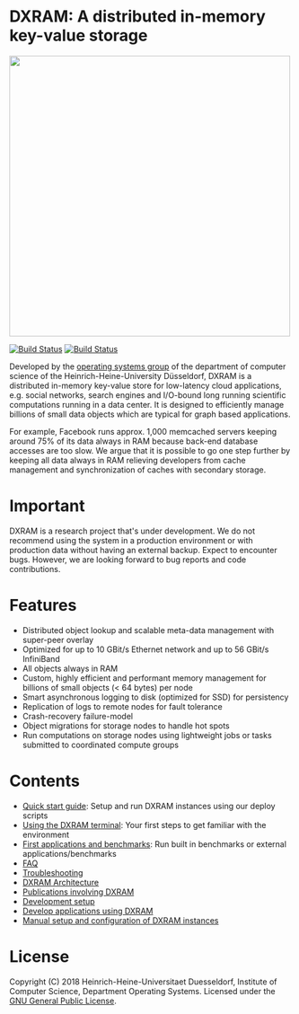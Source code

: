 # DXRAM: A distributed in-memory key-value storage

<img src="doc/img/logo.jpg" width="500">

[![Build Status](https://travis-ci.org/hhu-bsinfo/dxram.svg?branch=master)](https://travis-ci.org/hhu-bsinfo/dxram)
[![Build Status](https://travis-ci.org/hhu-bsinfo/dxram.svg?branch=development)](https://travis-ci.org/hhu-bsinfo/dxram)

Developed by the [operating systems group](http://www.cs.hhu.de/en/research-groups/operating-systems.html)
of the department of computer science of the Heinrich-Heine-University 
Düsseldorf, DXRAM is a distributed in-memory key-value store for 
low-latency cloud applications, e.g. social networks, search engines 
and I/O-bound long running scientific computations running in a data 
center. It is designed to efficiently manage billions of small data 
objects which are typical for graph based applications.

For example, Facebook runs approx. 1,000 memcached servers keeping 
around 75% of its data always in RAM because back-end database accesses 
are too slow. We argue that it is possible to go one step further by 
keeping all data always in RAM relieving developers from cache 
management and synchronization of caches with secondary storage.

# Important

DXRAM is a research project that's under development. We do not 
recommend using the system in a production environment or with 
production data without having an external backup. Expect to encounter 
bugs. However, we are looking forward to bug reports and code 
contributions.

# Features

* Distributed object lookup and scalable meta-data management with 
super-peer overlay
* Optimized for up to 10 GBit/s Ethernet network and up to 56 GBit/s
InfiniBand
* All objects always in RAM
* Custom, highly efficient and performant memory management for 
billions of small objects (< 64 bytes) per node
* Smart asynchronous logging to disk (optimized for SSD) for persistency
* Replication of logs to remote nodes for fault tolerance
* Crash-recovery failure-model
* Object migrations for storage nodes to handle hot spots
* Run computations on storage nodes using lightweight jobs or 
tasks submitted to coordinated compute groups

# Contents

* [Quick start guide](doc/QuickStart.md): 
Setup and run DXRAM instances using our deploy scripts
* [Using the DXRAM terminal](doc/Terminal.md): 
Your first steps to get familiar with the environment
* [First applications and benchmarks](doc/Benchmark.md): 
Run built in benchmarks or external applications/benchmarks
* [FAQ](doc/FAQ.md)
* [Troubleshooting](doc/Troubleshooting.md)
* [DXRAM Architecture](doc/Architecture.md)
* [Publications involving DXRAM](http://www.cs.hhu.de/en/research-groups/operating-systems/publications.html)
* [Development setup](doc/DevelopmentSetup.md)
* [Develop applications using DXRAM](doc/Development.md)
* [Manual setup and configuration of DXRAM instances](doc/ManualSetup.md)

# License

Copyright (C) 2018 Heinrich-Heine-Universitaet Duesseldorf,
Institute of Computer Science, Department Operating Systems. 
Licensed under the [GNU General Public License](LICENSE.md).

